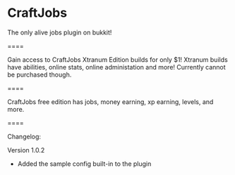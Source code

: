 CraftJobs
====

The only alive jobs plugin on bukkit!

====

Gain access to CraftJobs Xtranum Edition builds for only $1! Xtranum builds have abilities, online stats, online administation and more! Currently cannot be purchased though.

====

CraftJobs free edition has jobs, money earning, xp earning, levels, and more.

====

Changelog:

Version 1.0.2
- Added the sample config built-in to the plugin
